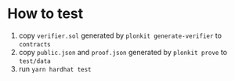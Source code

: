 # How to test

1. copy `verifier.sol` generated by `plonkit generate-verifier` to `contracts`
2. copy `public.json` and `proof.json` generated by `plonkit prove` to `test/data`
3. run `yarn hardhat test`
